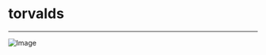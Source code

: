 # torvalds
---
![Image](https://github.com/user-attachments/assets/480d3d76-448b-431d-bbce-dc65c14382ee)
